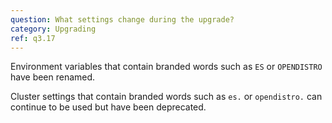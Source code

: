```yaml
---
question: What settings change during the upgrade?
category: Upgrading
ref: q3.17
---
```

Environment variables that contain branded words such as `ES` or `OPENDISTRO` have been renamed. 

Cluster settings that contain branded words such as `es.` or `opendistro.` can continue to be used but have been deprecated.
